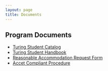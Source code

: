 ```yaml
---
layout: page
title: Documents
---
```


## Program Documents

* [Turing Student Catalog](./catalog_jan_2023.pdf)
* [Turing Student Handbook](./handbook_july_2023.pdf)
* [Reasonable Accommodation Request Form](./reasonable_accommodation_request_form.pdf)
* [Accet Compliant Procedure](./accet_compliant_procedure.pdf)
